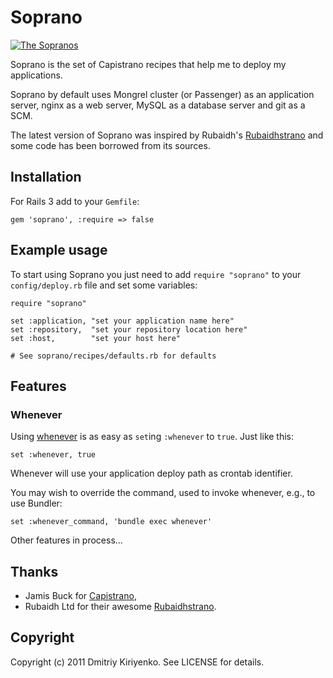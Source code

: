 # Soprano

[1]: http://www.imdb.com/title/tt0141842/
[2]: http://i.min.us/idGXKU.jpeg

[![The Sopranos][2]][1]

Soprano is the set of Capistrano recipes that help me to deploy my
applications.

Soprano by default uses Mongrel cluster (or Passenger) as an application
server, nginx as a web server, MySQL as a database server and git as a SCM.

The latest version of Soprano was inspired by Rubaidh's
[Rubaidhstrano](http://github.com/rubaidh/rubaidhstrano) and some code has
been borrowed from its sources.

## Installation

For Rails 3 add to your `Gemfile`:

    gem 'soprano', :require => false

## Example usage

To start using Soprano you just need to add `require "soprano"` to your
`config/deploy.rb` file and set some variables:

    require "soprano"

    set :application, "set your application name here"
    set :repository,  "set your repository location here"
    set :host,        "set your host here"

    # See soprano/recipes/defaults.rb for defaults

## Features

### Whenever

Using [whenever](https://github.com/javan/whenever) is as easy as `set`ing `:whenever` to `true`. Just like this:

    set :whenever, true

Whenever will use your application deploy path as crontab identifier.

You may wish to override the command, used to invoke whenever, e.g., to use Bundler:

    set :whenever_command, 'bundle exec whenever'

Other features in process...

## Thanks

- Jamis Buck for [Capistrano](http://github.com/jamis/capistrano),
- Rubaidh Ltd for their awesome
  [Rubaidhstrano](http://github.com/rubaidh/rubaidhstrano).

## Copyright

Copyright (c) 2011 Dmitriy Kiriyenko. See LICENSE for details.

